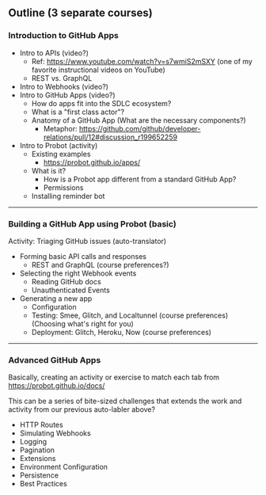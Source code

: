 ## Outline (3 separate courses)

### Introduction to GitHub Apps
- Intro to APIs (video?)
  - Ref: https://www.youtube.com/watch?v=s7wmiS2mSXY (one of my favorite instructional videos on YouTube)
  - REST vs. GraphQL
- Intro to Webhooks (video?)
- Intro to GitHub Apps (video?)
  - How do apps fit into the SDLC ecosystem?
  - What is a "first class actor"?
  - Anatomy of a GitHub App (What are the necessary components?)
    - Metaphor: https://github.com/github/developer-relations/pull/12#discussion_r199652259
- Intro to Probot (activity)
  - Existing examples
    - https://probot.github.io/apps/
  - What is it? 
    - How is a Probot app different from a standard GitHub App? 
    - Permissions
  - Installing reminder bot

---

### Building a GitHub App using Probot (basic)

Activity: Triaging GitHub issues (auto-translator) 

- Forming basic API calls and responses
  - REST and GraphQL (course preferences?) 
- Selecting the right Webhook events
  - Reading GitHub docs
  - Unauthenticated Events
- Generating a new app
  - Configuration
  - Testing: Smee, Glitch, and Localtunnel (course preferences) (Choosing what's right for you)
  - Deployment: Glitch, Heroku, Now (course preferences)

---

### Advanced GitHub Apps

Basically, creating an activity or exercise to match each tab from https://probot.github.io/docs/ 

This can be a series of bite-sized challenges that extends the work and activity from our previous auto-labler above?

- HTTP Routes
- Simulating Webhooks
- Logging
- Pagination
- Extensions
- Environment Configuration
- Persistence
- Best Practices
